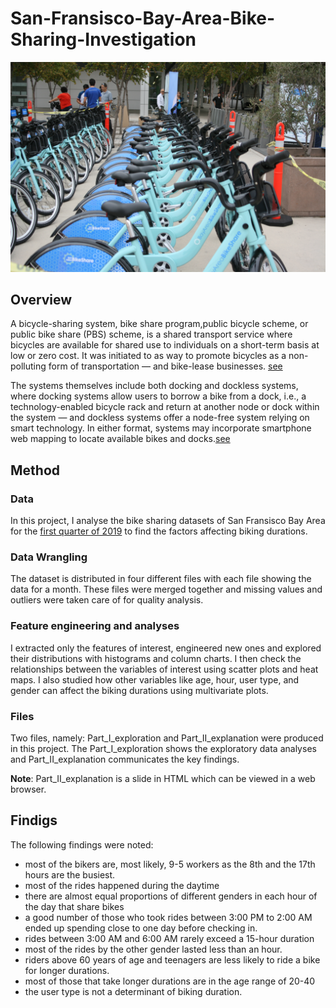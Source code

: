 # San-Fransisco-Bay-Area-Bike-Sharing-Investigation

<img src="bike.jpg" alt="Bike Sharing" style="max-width: 100%;">

## Overview
A bicycle-sharing system, bike share program,public bicycle scheme, or public bike share (PBS) scheme, is a shared transport service where bicycles are available for shared use to individuals on a short-term basis at low or zero cost. It was initiated to as way to promote bicycles as a non-polluting form of transportation — and bike-lease businesses. [see](https://en.wikipedia.org/wiki/Bicycle-sharing_system)

The systems themselves include both docking and dockless systems, where docking systems allow users to borrow a bike from a dock, i.e., a technology-enabled bicycle rack and return at another node or dock within the system — and dockless systems offer a node-free system relying on smart technology. In either format, systems may incorporate smartphone web mapping to locate available bikes and docks.[see](https://en.wikipedia.org/wiki/Bicycle-sharing_system)


## Method

### Data
In this project, I analyse the bike sharing datasets of San Fransisco Bay Area for the [first quarter of 2019](https://s3.amazonaws.com/fordgobike-data/index.html) to find the factors affecting biking durations. 

### Data Wrangling
The dataset is distributed in four different files with each file showing the data for a month. These files were merged together and missing values and outliers were taken care of for quality analysis.

### Feature engineering and analyses
I extracted only the features of interest, engineered new ones and explored their distributions with histograms and column charts. I then check the relationships between the variables of interest using scatter plots and heat maps. I also studied how other variables like age, hour, user type, and gender can affect the biking durations using multivariate plots. 

### Files
Two files, namely: Part_I_exploration and Part_II_explanation were produced in this project. The Part_I_exploration shows the exploratory data analyses and Part_II_explanation communicates the key findings.

**Note**: Part_II_explanation is a slide in HTML which can be viewed in a web browser.

## Findigs
The following findings were noted:
- most of the bikers are, most likely, 9-5 workers as the 8th and the 17th hours are the busiest.
- most of the rides happened during the daytime 
- there are almost equal proportions of different genders in each hour of the day that share bikes
- a good number of those who took rides between 3:00 PM to 2:00 AM ended up spending close to one day before checking in.
- rides between 3:00 AM and 6:00 AM rarely exceed a 15-hour duration
- most of the rides by the other gender lasted less than an hour.
- riders above 60 years of age and teenagers are less likely to ride a bike for longer durations.
- most of those that take longer durations are in the age range of 20-40
- the user type is not a determinant of biking duration.
